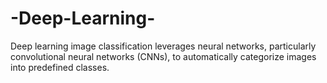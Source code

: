 # -Deep-Learning-
Deep learning image classification leverages neural networks, particularly convolutional neural networks (CNNs), to automatically categorize images into predefined classes. 
